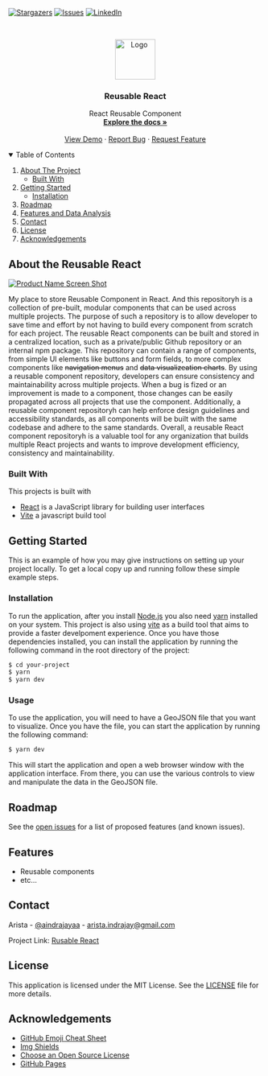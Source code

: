 <!-- PROJECT SHIELDS -->
[![Stargazers][stars-shield]][stars-url]
[![Issues][issues-shield]][issues-url]
[![LinkedIn][linkedin-shield]][linkedin-url]

<!-- PROJECT LOGO -->
<br />
<p align="center">
  <a href="https://github.com/aindrajaya/reusable-react">
    <img src="https://miro.medium.com/max/1298/1*hHzKPNW1yPylrm5jt06_KA.jpeg" alt="Logo" width="80" height="80">
  </a>

  <h3 align="center">Reusable React</h3>

  <p align="center">
    React Reusable Component    <br />
    <a href="https://github.com/aindrajaya/reusable-react"><strong>Explore the docs »</strong></a>
    <br />
    <br />
    <a href="https://github.com/aindrajaya/reusable-react">View Demo</a>
    ·
    <a href="https://github.com/aindrajaya/reusable-react/issues">Report Bug</a>
    ·
    <a href="https://github.com/aindrajaya/reusable-react/issues">Request Feature</a>
  </p>
</p>

<!-- TABLE OF CONTENTS -->
<details open="open">
  <summary>Table of Contents</summary>
  <ol>
    <li>
      <a href="#about-the-reusable-react">About The Project</a>
      <ul>
        <li><a href="#built-with">Built With</a></li>
      </ul>
    </li>
    <li>
      <a href="#getting-started">Getting Started</a>
      <ul>
        <li><a href="#installation">Installation</a></li>
      </ul>
    </li>
    <li><a href="#roadmap">Roadmap</a></li>
    <li><a href="#feature-and-data-analysis">Features and Data Analysis</a></li>
    <li><a href="#contact">Contact</a></li>
    <li><a href="#license">License</a></li>
    <li><a href="#acknowledgements">Acknowledgements</a></li>
  </ol>
</details>

<!-- ABOUT THE PROJECT -->
## About the Reusable React
[![Product Name Screen Shot][product-screenshot]](https://reusable-react-seven.vercel.app/)

My place to store Reusable Component in React. And this repositoryh is a collection of pre-built, modular components that can be used across multiple projects. The purpose of such a repository is to allow developer to save time and effort by not having to build every component from scratch for each project.
The reusable React components can be built and stored in a centralized location, such as a private/public Github repository or an internal npm package. This repository can contain a range of components, from simple UI elements like buttons and form fields, to more complex components like ~~navigation menus~~ and ~~data visualizeation charts~~. 
By using a reusable component repository, developers can ensure consistency and maintainability across multiple projects. When a bug is fized or an improvement is made to a component, those changes can be easily propagated across all projects that use the component.
Additionally, a reusable component repositoryh can help enforce design guidelines and accessibility standards, as all components will be built with the same codebase and adhere to the same standards. Overall, a reusable React component repositoryh is a valuable tool for any organization that builds multiple React projects and wants to improve development efficiency, consistency and maintainability.

### Built With
This projects is built with
* [React](https://reactjs.org/) is a JavaScript library for building user interfaces
* [Vite](https://vitejs.dev/) a javascript build tool


<!-- GETTING STARTED -->
## Getting Started
This is an example of how you may give instructions on setting up your project locally.
To get a local copy up and running follow these simple example steps.

### Installation
To run the application, after you install [Node.js](https://nodejs.org/) you also need [yarn](https://yarnpkg.com/) installed on your system. This project is also using [vite](https://vitejs.dev/) as a build tool that aims to provide a faster develpoment experience. Once you have those dependencies installed, you can install the application by running the following command in the root directory of the project:
```bash
$ cd your-project
$ yarn
$ yarn dev
``` 

### Usage
To use the application, you will need to have a GeoJSON file that you want to visualize. Once you have the file, you can start the application by running the following command:
```bash
$ yarn dev
```
This will start the application and open a web browser window with the application interface. From there, you can use the various controls to view and manipulate the data in the GeoJSON file.


<!-- ROADMAP -->
## Roadmap

See the [open issues](https://github.com/aindrajaya/reusable-react/issues) for a list of proposed features (and known issues).

## Features
* Reusable components
* etc...



<!-- CONTACT -->
## Contact
Arista - [@aindrajayaa](https://twitter.com/aindrajayaa) - arista.indrajay@gmail.com

Project Link: [Rusable React](https://github.com/aindrajaya/reusable-react)

<!-- LICENSE -->
## License
This application is licensed under the MIT License. See the [LICENSE](LICENSE) file for more details.

<!-- ACKNOWLEDGEMENTS -->
## Acknowledgements
* [GitHub Emoji Cheat Sheet](https://www.webpagefx.com/tools/emoji-cheat-sheet)
* [Img Shields](https://shields.io)
* [Choose an Open Source License](https://choosealicense.com)
* [GitHub Pages](https://pages.github.com)


<!-- MARKDOWN LINKS & IMAGES -->
<!-- https://www.markdownguide.org/basic-syntax/#reference-style-links -->
[stars-shield]: https://img.shields.io/github/stars/aindrajaya/reusable-react.svg?style=for-the-badge
[stars-url]: https://github.com/aindrajaya/reusable-react/stargazers
[issues-shield]: https://img.shields.io/github/issues/aindrajaya/reusable-react.svg?style=for-the-badge
[issues-url]: https://github.com/aindrajaya/reusable-react/issues
[linkedin-shield]: https://img.shields.io/badge/-LinkedIn-black.svg?style=for-the-badge&logo=linkedin&colorB=555
[linkedin-url]: https://www.linkedin.com/in/aindrajaya
[product-screenshot]: src/assets/screenshot.gif
